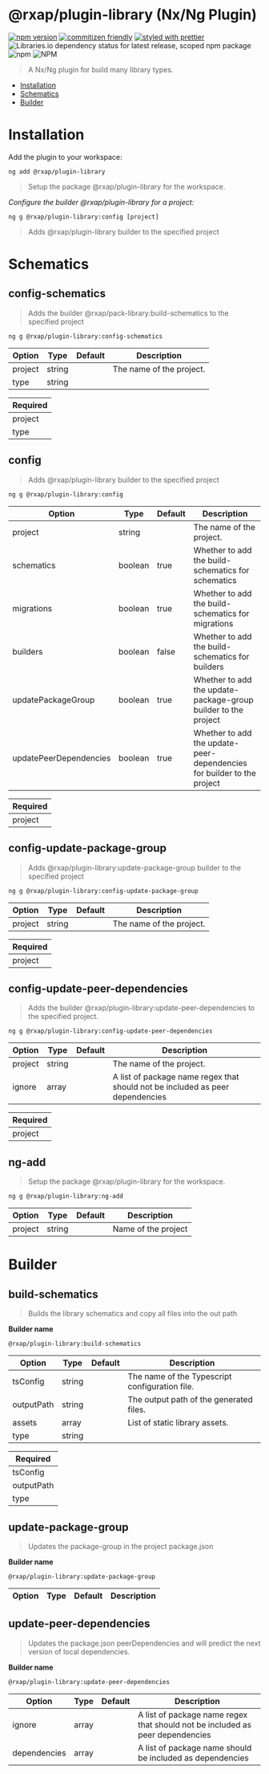 @rxap/plugin-library (Nx/Ng Plugin)
======

[![npm version](https://img.shields.io/npm/v/@rxap/plugin-library?style=flat-square)](https://www.npmjs.com/package/@rxap/plugin-library)
[![commitizen friendly](https://img.shields.io/badge/commitizen-friendly-brightgreen.svg?style=flat-square)](https://commitizen.github.io/cz-cli/)
[![styled with prettier](https://img.shields.io/badge/styled_with-prettier-ff69b4.svg?style=flat-square)](https://github.com/prettier/prettier)
![Libraries.io dependency status for latest release, scoped npm package](https://img.shields.io/librariesio/release/npm/@rxap/plugin-library)
![npm](https://img.shields.io/npm/dm/@rxap/plugin-library)
![NPM](https://img.shields.io/npm/l/@rxap/plugin-library)

> A Nx/Ng plugin for build many library types.

- [Installation](#installation)
- [Schematics](#schematics)
- [Builder](#builder)

# Installation

Add the plugin to your workspace:

```
ng add @rxap/plugin-library
```

> Setup the package @rxap/plugin-library for the workspace.


*Configure the builder @rxap/plugin-library for a project:*

```
ng g @rxap/plugin-library:config [project]
```

> Adds @rxap/plugin-library builder to the specified project

# Schematics

## config-schematics
> Adds the builder @rxap/pack-library:build-schematics to the specified project

```
ng g @rxap/plugin-library:config-schematics
```

Option | Type | Default | Description
--- | --- | --- | ---
project | string |  | The name of the project.
type | string |  | 

| Required |
| --- |
| project |
| type |

## config
> Adds @rxap/plugin-library builder to the specified project

```
ng g @rxap/plugin-library:config
```

Option | Type | Default | Description
--- | --- | --- | ---
project | string |  | The name of the project.
schematics | boolean | true | Whether to add the build-schematics for schematics
migrations | boolean | true | Whether to add the build-schematics for migrations
builders | boolean | false | Whether to add the build-schematics for builders
updatePackageGroup | boolean | true | Whether to add the update-package-group builder to the project
updatePeerDependencies | boolean | true | Whether to add the update-peer-dependencies for builder to the project

| Required |
| --- |
| project |

## config-update-package-group
> Adds @rxap/plugin-library:update-package-group builder to the specified project

```
ng g @rxap/plugin-library:config-update-package-group
```

Option | Type | Default | Description
--- | --- | --- | ---
project | string |  | The name of the project.

| Required |
| --- |
| project |

## config-update-peer-dependencies
> Adds the builder @rxap/plugin-library:update-peer-dependencies to the specified project.

```
ng g @rxap/plugin-library:config-update-peer-dependencies
```

Option | Type | Default | Description
--- | --- | --- | ---
project | string |  | The name of the project.
ignore | array |  | A list of package name regex that should not be included as peer dependencies

| Required |
| --- |
| project |

## ng-add
> Setup the package @rxap/plugin-library for the workspace.

```
ng g @rxap/plugin-library:ng-add
```

Option | Type | Default | Description
--- | --- | --- | ---
project | string |  | Name of the project

# Builder

## build-schematics
> Builds the library schematics and copy all files into the out path

**Builder name**
```
@rxap/plugin-library:build-schematics
```

Option | Type | Default | Description
--- | --- | --- | ---
tsConfig | string |  | The name of the Typescript configuration file.
outputPath | string |  | The output path of the generated files.
assets | array |  | List of static library assets.
type | string |  | 

| Required |
| --- |
| tsConfig |
| outputPath |
| type |
## update-package-group
> Updates the package-group in the project package.json

**Builder name**
```
@rxap/plugin-library:update-package-group
```

Option | Type | Default | Description
--- | --- | --- | ---
## update-peer-dependencies
> Updates the package.json peerDependencies and will predict the next version of local dependencies.

**Builder name**
```
@rxap/plugin-library:update-peer-dependencies
```

Option | Type | Default | Description
--- | --- | --- | ---
ignore | array |  | A list of package name regex that should not be included as peer dependencies
dependencies | array |  | A list of package name should be included as dependencies
